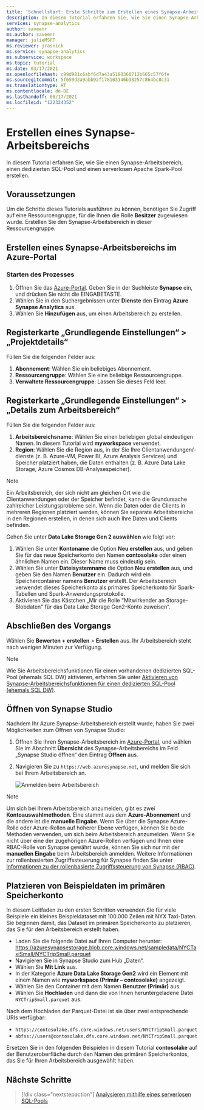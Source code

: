 ```yaml
---
title: 'Schnellstart: Erste Schritte zum Erstellen eines Synapse-Arbeitsbereichs'
description: In diesem Tutorial erfahren Sie, wie Sie einen Synapse-Arbeitsbereich, einen dedizierten SQL-Pool und einen serverlosen Apache Spark-Pool erstellen.
services: synapse-analytics
author: saveenr
ms.author: saveenr
manager: julieMSFT
ms.reviewer: jrasnick
ms.service: synapse-analytics
ms.subservice: workspace
ms.topic: tutorial
ms.date: 03/17/2021
ms.openlocfilehash: c99d981c6abf6d7a43a5180360712b665c57f6fe
ms.sourcegitcommit: 5f659d2a9abb92f178103146b38257c864bc8c31
ms.translationtype: HT
ms.contentlocale: de-DE
ms.lasthandoff: 08/17/2021
ms.locfileid: "122324352"
---
```

# <a name="creating-a-synapse-workspace"></a>Erstellen eines Synapse-Arbeitsbereichs

In diesem Tutorial erfahren Sie, wie Sie einen Synapse-Arbeitsbereich, einen dedizierten SQL-Pool und einen serverlosen Apache Spark-Pool erstellen. 

## <a name="prerequisites"></a>Voraussetzungen

Um die Schritte dieses Tutorials ausführen zu können, benötigen Sie Zugriff auf eine Ressourcengruppe, für die Ihnen die Rolle **Besitzer** zugewiesen wurde. Erstellen Sie den Synapse-Arbeitsbereich in dieser Ressourcengruppe.

## <a name="create-a-synapse-workspace-in-the-azure-portal"></a>Erstellen eines Synapse-Arbeitsbereichs im Azure-Portal

### <a name="start-the-process"></a>Starten des Prozesses
1. Öffnen Sie das [Azure-Portal](https://portal.azure.com). Geben Sie in der Suchleiste **Synapse** ein, und drücken Sie nicht die EINGABETASTE.
1. Wählen Sie in den Suchergebnissen unter **Dienste** den Eintrag **Azure Synapse Analytics** aus.
1. Wählen Sie **Hinzufügen** aus, um einen Arbeitsbereich zu erstellen.

## <a name="basics-tab--project-details"></a>Registerkarte „Grundlegende Einstellungen“ > „Projektdetails“
Füllen Sie die folgenden Felder aus:

1. **Abonnement**: Wählen Sie ein beliebiges Abonnement.
1. **Ressourcengruppe**: Wählen Sie eine beliebige Ressourcengruppe.
1. **Verwaltete Ressourcengruppe**: Lassen Sie dieses Feld leer.

## <a name="basics-tab--workspace-details"></a>Registerkarte „Grundlegende Einstellungen“ > „Details zum Arbeitsbereich“
Füllen Sie die folgenden Felder aus:

1. **Arbeitsbereichsname**: Wählen Sie einen beliebigen global eindeutigen Namen. In diesem Tutorial wird **myworkspace** verwendet.
1. **Region**: Wählen Sie die Region aus, in der Sie Ihre Clientanwendungen/-dienste (z. B. Azure-VM, Power BI, Azure Analysis Services) und Speicher platziert haben, die Daten enthalten (z. B. Azure Data Lake Storage, Azure Cosmos DB-Analysespeicher).

> [!NOTE]
> Ein Arbeitsbereich, der sich nicht am gleichen Ort wie die Clientanwendungen oder der Speicher befindet, kann die Grundursache zahlreicher Leistungsprobleme sein. Wenn die Daten oder die Clients in mehreren Regionen platziert werden, können Sie separate Arbeitsbereiche in den Regionen erstellen, in denen sich auch Ihre Daten und Clients befinden.

Gehen Sie unter **Data Lake Storage Gen 2 auswählen** wie folgt vor:

1. Wählen Sie unter **Kontoname** die Option **Neu erstellen** aus, und geben Sie für das neue Speicherkonto den Namen **contosolake** oder einen ähnlichen Namen ein. Dieser Name muss eindeutig sein.
1. Wählen Sie unter **Dateisystemname** die Option **Neu erstellen** aus, und geben Sie den Namen **Benutzer** ein. Dadurch wird ein Speichercontainer namens **Benutzer** erstellt. Der Arbeitsbereich verwendet dieses Speicherkonto als primäres Speicherkonto für Spark-Tabellen und Spark-Anwendungsprotokolle.
1. Aktivieren Sie das Kästchen „Mir die Rolle "Mitwirkender an Storage-Blobdaten" für das Data Lake Storage Gen2-Konto zuweisen“. 

## <a name="completing-the-process"></a>Abschließen des Vorgangs
Wählen Sie **Bewerten + erstellen** > **Erstellen** aus. Ihr Arbeitsbereich steht nach wenigen Minuten zur Verfügung.

> [!NOTE]
> Wie Sie Arbeitsbereichsfunktionen für einen vorhandenen dedizierten SQL-Pool (ehemals SQL DW) aktivieren, erfahren Sie unter [Aktivieren von Synapse-Arbeitsbereichsfunktionen für einen dedizierten SQL-Pool (ehemals SQL DW)](./sql-data-warehouse/workspace-connected-create.md).


## <a name="open-synapse-studio"></a>Öffnen von Synapse Studio

Nachdem Ihr Azure Synapse-Arbeitsbereich erstellt wurde, haben Sie zwei Möglichkeiten zum Öffnen von Synapse Studio:

1. Öffnen Sie Ihren Synapse-Arbeitsbereich im [Azure-Portal](https://portal.azure.com), und wählen Sie im Abschnitt **Übersicht** des Synapse-Arbeitsbereichs im Feld „Synapse Studio öffnen“ den Eintrag **Öffnen** aus.
1. Navigieren Sie zu `https://web.azuresynapse.net`, und melden Sie sich bei Ihrem Arbeitsbereich an.

    ![Anmelden beim Arbeitsbereich](./security/media/common/login-workspace.png)

> [!NOTE]
> Um sich bei Ihrem Arbeitsbereich anzumelden, gibt es zwei **Kontoauswahlmethoden**. Eine stammt aus dem **Azure-Abonnement** und die andere ist die **manuelle Eingabe**. Wenn Sie über die Synapse Azure-Rolle oder Azure-Rollen auf höherer Ebene verfügen, können Sie beide Methoden verwenden, um sich beim Arbeitsbereich anzumelden. Wenn Sie nicht über eine der zugehörigen Azure-Rollen verfügen und Ihnen eine RBAC-Rolle von Synapse gewährt wurde, können Sie sich nur mit der **manuellen Eingabe** beim Arbeitsbereich anmelden. Weitere Informationen zur rollenbasierten Zugriffssteuerung für Synapse finden Sie unter [Informationen zu der rollenbasierte Zugriffssteuerung von Synapse (RBAC)](./security/synapse-workspace-synapse-rbac.md).


## <a name="place-sample-data-into-the-primary-storage-account"></a>Platzieren von Beispieldaten im primären Speicherkonto
In diesem Leitfaden zu den ersten Schritten verwenden Sie für viele Beispiele ein kleines Beispieldataset mit 100.000 Zeilen mit NYX Taxi-Daten. Sie beginnen damit, das Dataset im primären Speicherkonto zu platzieren, das Sie für den Arbeitsbereich erstellt haben.

* Laden Sie die folgende Datei auf Ihren Computer herunter: https://azuresynapsestorage.blob.core.windows.net/sampledata/NYCTaxiSmall/NYCTripSmall.parquet 
* Navigieren Sie in Synapse Studio zum Hub „Daten“. 
* Wählen Sie **Mit Link** aus.
* In der Kategorie **Azure Data Lake Storage Gen2** wird ein Element mit einem Namen wie **myworkspace (Primär – contosolake)** angezeigt.
* Wählen Sie den Container mit dem Namen **Benutzer (Primär)** aus.
* Wählen Sie **Hochladen** und dann die von Ihnen heruntergeladene Datei `NYCTripSmall.parquet` aus.

Nach dem Hochladen der Parquet-Datei ist sie über zwei entsprechende URIs verfügbar:
* `https://contosolake.dfs.core.windows.net/users/NYCTripSmall.parquet` 
* `abfss://users@contosolake.dfs.core.windows.net/NYCTripSmall.parquet`

Ersetzen Sie in den folgenden Beispielen in diesem Tutorial **contosolake** auf der Benutzeroberfläche durch den Namen des primären Speicherkontos, das Sie für Ihren Arbeitsbereich ausgewählt haben.



## <a name="next-steps"></a>Nächste Schritte

> [!div class="nextstepaction"]
> [Analysieren mithilfe eines serverlosen SQL-Pools](get-started-analyze-sql-on-demand.md)
